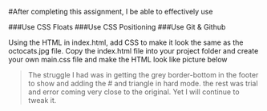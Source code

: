 #After completing this assignment, I be able to effectively use

###Use CSS Floats
###Use CSS Positioning
###Use Git & Github

Using the HTML in index.html, add CSS to make it look the same as the
octocats.jpg file. Copy the index.html file into your project folder and create
your own main.css file and make the HTML look like picture below

>The struggle I had was in getting the grey border-bottom in the footer to show
and adding the # and triangle in hard mode. the rest was trial and error coming
very close to the original. Yet I will continue to tweak it.
